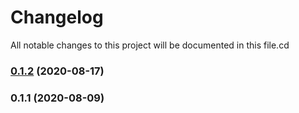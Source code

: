 # Changelog

All notable changes to this project will be documented in this file.cd

### [0.1.2](https://github.com/smardev-inc/tsmapper/compare/v0.1.1...v0.1.2) (2020-08-17)

### 0.1.1 (2020-08-09)
